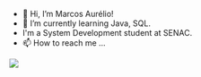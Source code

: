 - 👋 Hi, I’m Marcos Aurélio!
- 🌱 I’m currently learning Java, SQL.
- I'm a System Development student at SENAC.
- 📫 How to reach me ...
<img src="{[BadgeURLHere](https://img.shields.io/badge/LinkedIn-0077B5?style=for-the-badge&logo=linkedin&logoColor=white)}" />

<!---
marcosarl1/marcosarl1 is a ✨ special ✨ repository because its `README.md` (this file) appears on your GitHub profile.
You can click the Preview link to take a look at your changes.
--->
